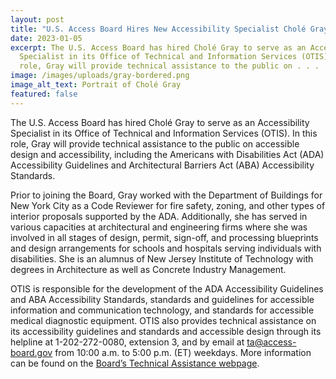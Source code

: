 ```yaml
---
layout: post
title: "U.S. Access Board Hires New Accessibility Specialist Cholé Gray "
date: 2023-01-05
excerpt: The U.S. Access Board has hired Cholé Gray to serve as an Accessibility
  Specialist in its Office of Technical and Information Services (OTIS). In this
  role, Gray will provide technical assistance to the public on . . .
image: /images/uploads/gray-bordered.png
image_alt_text: Portrait of Cholé Gray
featured: false
---
```

The U.S. Access Board has hired Cholé Gray to serve as an Accessibility Specialist in its Office of Technical and Information Services (OTIS). In this role, Gray will provide technical assistance to the public on accessible design and accessibility, including the Americans with Disabilities Act (ADA) Accessibility Guidelines and Architectural Barriers Act (ABA) Accessibility Standards.  

Prior to joining the Board, Gray worked with the Department of Buildings for New York City as a Code Reviewer for fire safety, zoning, and other types of interior proposals supported by the ADA. Additionally, she has served in various capacities at architectural and engineering firms where she was involved in all stages of design, permit, sign-off, and processing blueprints and design arrangements for schools and hospitals serving individuals with disabilities. She is an alumnus of New Jersey Institute of Technology with degrees in Architecture as well as Concrete Industry Management. 

OTIS is responsible for the development of the ADA Accessibility Guidelines and ABA Accessibility Standards, standards and guidelines for accessible information and communication technology, and standards for accessible medical diagnostic equipment. OTIS also provides technical assistance on its accessibility guidelines and standards and accessible design through its helpline at 1-202-272-0080, extension 3, and by email at [ta@access-board.gov](mailto:ta@access-board.gov) from 10:00 a.m. to 5:00 p.m. (ET) weekdays. More information can be found on the [Board’s Technical Assistance webpage](https://www.access-board.gov/ta/).
